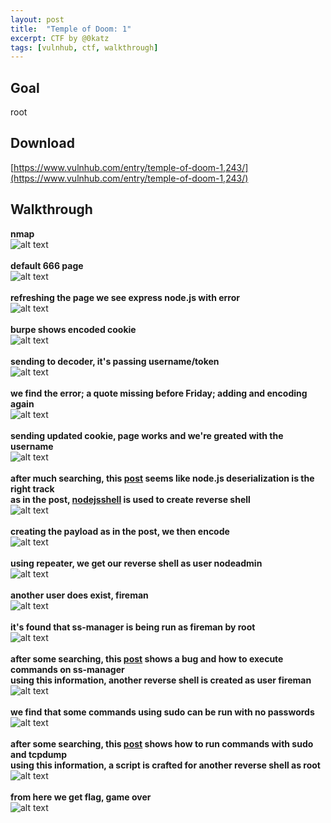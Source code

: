 ```yaml
---
layout: post
title:  "Temple of Doom: 1"
excerpt: CTF by @0katz
tags: [vulnhub, ctf, walkthrough]
---
```


## Goal
root

## Download 
[https://www.vulnhub.com/entry/temple-of-doom-1,243/](https://www.vulnhub.com/entry/temple-of-doom-1,243/)

## Walkthrough
**nmap**
<br>![alt text](../vulnhub/Temple_of_Doom_1/nmap.png)
<br><br>**default 666 page**
<br>![alt text](../vulnhub/Temple_of_Doom_1/default666.png)
<br><br>**refreshing the page we see express node.js with error**
<br>![alt text](../vulnhub/Temple_of_Doom_1/refresh_node.png)
<br><br>**burpe shows encoded cookie**
<br>![alt text](../vulnhub/Temple_of_Doom_1/burpe.png)
<br><br>**sending to decoder, it's passing username/token**
<br>![alt text](../vulnhub/Temple_of_Doom_1/burpe_decoder.png)
<br><br>**we find the error; a quote missing before Friday; adding and encoding again**
<br>![alt text](../vulnhub/Temple_of_Doom_1/burpe_encode.png)
<br><br>**sending updated cookie, page works and we're greated with the username**
<br>![alt text](../vulnhub/Temple_of_Doom_1/burpe_repeater.png)
<br><br>**after much searching, this [post](https://opsecx.com/index.php/2017/02/08/exploiting-node-js-deserialization-bug-for-remote-code-execution/) seems like node.js deserialization is the right track**<br>**as in the post, [nodejsshell](https://github.com/ajinabraham/Node.Js-Security-Course/blob/master/nodejsshell.py) is used to create reverse shell**
<br>![alt text](../vulnhub/Temple_of_Doom_1/nodejsshell.png)
<br><br>**creating the payload as in the post, we then encode**
<br>![alt text](../vulnhub/Temple_of_Doom_1/burpe_nodejsshell.png)
<br><br>**using repeater, we get our reverse shell as user nodeadmin**
<br>![alt text](../vulnhub/Temple_of_Doom_1/reverse_shell1.png)
<br><br>**another user does exist, fireman**
<br>![alt text](../vulnhub/Temple_of_Doom_1/fire_node.png)
<br><br>**it's found that ss-manager is being run as fireman by root**
<br>![alt text](../vulnhub/Temple_of_Doom_1/ps_entries.png)
<br><br>**after some searching, this [post](https://github.com/shadowsocks/shadowsocks-libev/issues/1734) shows a bug and how to execute commands on ss-manager**<br>
**using this information, another reverse shell is created as user fireman**
<br>![alt text](../vulnhub/Temple_of_Doom_1/reverse_shell2.png)
<br><br>**we find that some commands using sudo can be run with no passwords**
<br>![alt text](../vulnhub/Temple_of_Doom_1/sudo_l.png)
<br><br>**after some searching, this [post](https://www.securusglobal.com/community/2014/03/17/how-i-got-root-with-sudo/) shows how to run commands with sudo and tcpdump**
<br>**using this information, a script is crafted for another reverse shell as root**
<br>![alt text](../vulnhub/Temple_of_Doom_1/reverse_shell3.png)
<br><br>**from here we get flag, game over**
<br>![alt text](../vulnhub/Temple_of_Doom_1/root_flag.png)
<br><br>





